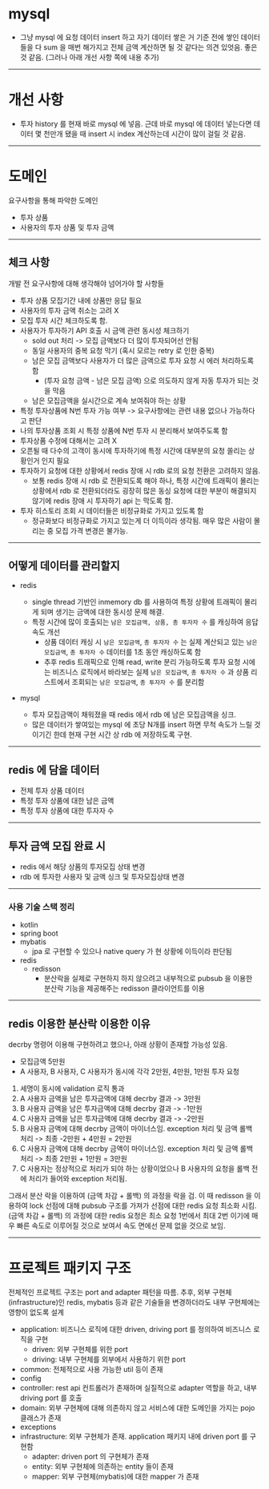 # mysql
- 그냥 mysql 에 요청 데이터 insert 하고 자기 데이터 쌓은 거 기준 전에 쌓인 데이터들을 다 sum 을 매번 해가지고 전체 금액 계산하면 될 것 같다는 의견 있엇음. 좋은 것 같음. (그러나 아래 개선 사항 쪽에 내용 추가)

---

# 개선 사항
- 투자 history 를 현재 바로 mysql 에 넣음. 근데 바로 mysql 에 데이터 넣는다면 데이터 몇 천만개 됐을 때 insert 시 index 계산하는데 시간이 많이 걸릴 것 같음.

---

# 도메인

요구사항을 통해 파악한 도메인

- 투자 상품
- 사용자의 투자 상품 및 투자 금액

---

## 체크 사항

개발 전 요구사항에 대해 생각해야 넘어가야 할 사항들

- 투자 상품 모집기간 내에 상품만 응답 필요
- 사용자의 투자 금액 취소는 고려 X
- 모집 투자 시간 체크하도록 함.
- 사용자가 투자하기 API 호출 시 금액 관련 동시성 체크하기
    - sold out 처리 -> 모집 금액보다 더 많이 투자되어선 안됨
    - 동일 사용자의 중복 요청 막기 (혹시 모르는 retry 로 인한 중복)
    - 남은 모집 금액보다 사용자가 더 많은 금액으로 투자 요청 시 에러 처리하도록 함
        - (투자 요청 금액 - 남은 모집 금액) 으로 의도하지 않게 자동 투자가 되는 것을 막음
    - 남은 모집금액을 실시간으로 계속 보여줘야 하는 상황
- 특정 투자상품에 N번 투자 가능 여부 -> 요구사항에는 관련 내용 없으나 가능하다고 판단
- 나의 투자상품 조회 시 특정 상품에 N번 투자 시 분리해서 보여주도록 함
- 투자상품 수정에 대해서는 고려 X
- 오픈될 때 다수의 고객이 동시에 투자하기에 특정 시간에 대부분의 요청 쏠리는 상황인거 인지 필요
- 투자하기 요청에 대한 상황에서 redis 장애 시 rdb 로의 요청 전환은 고려하지 않음.
    - 보통 redis 장애 시 rdb 로 전환되도록 해야 하나, 특정 시간에 트래픽이 몰리는 상황에서 rdb 로 전환되더라도 굉장히 많은 동싱 요청에 대한 부분이 해결되지 않기에 redis 장애 시 투자하기
      api 는 막도록 함.
- 투자 히스토리 조회 시 데이터들은 비정규화로 가지고 있도록 함
    - 정규화보다 비정규화로 가지고 있는게 더 이득이라 생각됨. 매우 많은 사람이 몰리는 중 모집 가격 변경은 불가능.

---

## 어떻게 데이터를 관리할지

- redis
    - single thread 기반인 inmemory db 를 사용하여 특정 상황에 트래픽이 몰리게 되며 생기는 금액에 대한 동시성 문제 해결.
    - 특정 시간에 많이 호출되는 `남은 모집금액, 상품, 총 투자자 수` 를 캐싱하여 응답속도 개선
        - 상품 데이터 캐싱 시 `남은 모집금액`, `총 투자자 수` 는 실제 계산되고 있는 `남은 모집금액`, `총 투자자 수` 데이터를 1초 동안 캐싱하도록 함
        - 추후 redis 트래픽으로 인해 read, write 분리 가능하도록 투자 요청 시에는 비즈니스 로직에서 바라보는 실제 `남은 모집금액`, `총 투자자 수` 과 상품 리스트에서
          조회되는 `남은 모집금액`, `총 투자자 수` 를 분리함

- mysql
    - 투자 모집금액이 채워졌을 때 redis 에서 rdb 에 남은 모집금액을 싱크.
    - 많은 데이터가 쌓여있는 mysql 에 초당 N개를 insert 하면 무척 속도가 느릴 것이기긴 한데 현재 구현 시간 상 rdb 에 저장하도록 구현.

---

## redis 에 담을 데이터

- 전체 투자 상품 데이터
- 특정 투자 상품에 대한 남은 금액
- 특정 투자 상품에 대한 투자자 수

---

## 투자 금액 모집 완료 시

- redis 에서 해당 상품의 투자모집 상태 변경
- rdb 에 투자한 사용자 및 금액 싱크 및 투자모집상태 변경

---

### 사용 기술 스택 정리

- kotlin
- spring boot
- mybatis
    - jpa 로 구현할 수 있으나 native query 가 현 상황에 이득이라 판단됨
- redis
    - redisson
        - 분산락을 실제로 구현하지 하지 않으려고 내부적으로 pubsub 을 이용한 분산락 기능을 제공해주는 redisson 클라이언트를 이용

---

## redis 이용한 분산락 이용한 이유

decrby 명령어 이용해 구현하려고 했으나, 아래 상황이 존재할 가능성 있음.

- 모집금액 5만원
- A 사용자, B 사용자, C 사용자가 동시에 각각 2만원, 4만원, 1만원 투자 요청

1. 세명이 동시에 validation 로직 통과
2. A 사용자 금액을 남은 투자금액에 대해 decrby 결과 -> 3만원
3. B 사용자 금액을 남은 투자금액에 대해 decrby 결과 -> -1만원
4. C 사용자 금액을 남은 투자금액에 대해 decrby 결과 -> -2만원
5. B 사용자 금액에 대해 decrby 금액이 마이너스임. exception 처리 및 금액 롤백 처리 -> 최종 -2만원 + 4만원 = 2만원
6. C 사용자 금액에 대해 decrby 금액이 마이너스임. exception 처리 및 금액 롤백 처리 -> 최종 2만원 + 1만원 = 3만원
7. C 사용자는 정상적으로 처리가 되야 하는 상황이었으나 B 사용자의 요청을 롤백 전에 처리가 들어와 exception 처리됨.

그래서 분산 락을 이용하여 (금액 차감 + 롤백) 의 과정을 락을 검. 이 때 redisson 을 이용하여 lock 선점에 대해 pubsub 구조를 가져가 선점에 대한 redis 요청 최소화 시킴. 
(금액 차감 + 롤백) 의 과정에 대한 redis 요청은 최소 요청 1번에서 최대 2번 이기에 매우 빠른 속도로 이루어질 것으로 보여서 속도 면에선 문제 없을 것으로 보임.

---

# 프로젝트 패키지 구조

전체적인 프로젝트 구조는 port and adapter 패턴을 따름. 추후, 외부 구현체(infrastructure)인 redis, mybatis 등과 같은 기술들을 변경하더라도 내부 구현체에는 영향이 없도록 설계

- application: 비즈니스 로직에 대한 driven, driving port 를 정의하여 비즈니스 로직을 구현
    - driven: 외부 구현체를 위한 port
    - driving: 내부 구현체를 외부에서 사용하기 위한 port
- common: 전체적으로 사용 가능한 util 등이 존재
- config
- controller: rest api 컨트롤러가 존재하며 실질적으로 adapter 역할을 하고, 내부 driving port 를 호출
- domain: 외부 구현체에 대해 의존하지 않고 서비스에 대한 도메인을 가지는 pojo 클래스가 존재
- exceptions
- infrastructure: 외부 구현체가 존재. application 패키지 내에 driven port 를 구현함
    - adapter: driven port 의 구현체가 존재
    - entity: 외부 구현체에 의존하는 entity 들이 존재
    - mapper: 외부 구현체(mybatis)에 대한 mapper 가 존재
  

